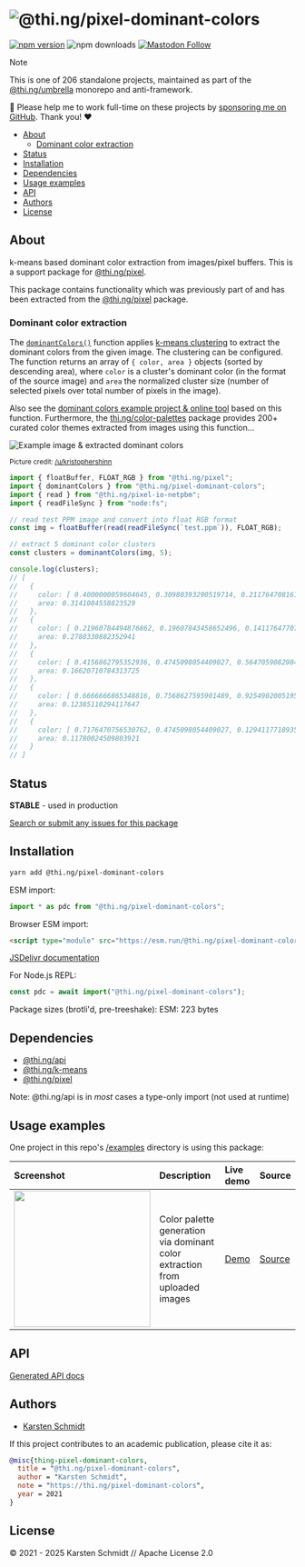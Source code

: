 <!-- This file is generated - DO NOT EDIT! -->
<!-- Please see: https://github.com/thi-ng/umbrella/blob/develop/CONTRIBUTING.md#changes-to-readme-files -->
# ![@thi.ng/pixel-dominant-colors](https://raw.githubusercontent.com/thi-ng/umbrella/develop/assets/banners/thing-pixel-dominant-colors.svg?60875ef0)

[![npm version](https://img.shields.io/npm/v/@thi.ng/pixel-dominant-colors.svg)](https://www.npmjs.com/package/@thi.ng/pixel-dominant-colors)
![npm downloads](https://img.shields.io/npm/dm/@thi.ng/pixel-dominant-colors.svg)
[![Mastodon Follow](https://img.shields.io/mastodon/follow/109331703950160316?domain=https%3A%2F%2Fmastodon.thi.ng&style=social)](https://mastodon.thi.ng/@toxi)

> [!NOTE]
> This is one of 206 standalone projects, maintained as part
> of the [@thi.ng/umbrella](https://github.com/thi-ng/umbrella/) monorepo
> and anti-framework.
>
> 🚀 Please help me to work full-time on these projects by [sponsoring me on
> GitHub](https://github.com/sponsors/postspectacular). Thank you! ❤️

- [About](#about)
  - [Dominant color extraction](#dominant-color-extraction)
- [Status](#status)
- [Installation](#installation)
- [Dependencies](#dependencies)
- [Usage examples](#usage-examples)
- [API](#api)
- [Authors](#authors)
- [License](#license)

## About

k-means based dominant color extraction from images/pixel buffers. This is a support package for [@thi.ng/pixel](https://github.com/thi-ng/umbrella/tree/develop/packages/pixel).

This package contains functionality which was previously part of and has been
extracted from the [@thi.ng/pixel](https://thi.ng/pixel) package.

### Dominant color extraction

The
[`dominantColors()`](https://docs.thi.ng/umbrella/pixel/functions/dominantColors.html)
function applies [k-means
clustering](https://github.com/thi-ng/umbrella/tree/develop/packages/k-means) to
extract the dominant colors from the given image. The clustering can be
configured. The function returns an array of `{ color, area }` objects (sorted
by descending area), where `color` is a cluster's dominant color (in the format
of the source image) and `area` the normalized cluster size (number of selected
pixels over total number of pixels in the image).

Also see the [dominant colors example project & online
tool](https://demo.thi.ng/umbrella/dominant-colors/) based on this function.
Furthermore, the
[thi.ng/color-palettes](https://github.com/thi-ng/umbrella/tree/develop/packages/color-palettes)
package provides 200+ curated color themes extracted from images using this
function...

![Example image & extracted dominant colors](https://raw.githubusercontent.com/thi-ng/umbrella/develop/assets/pixel/dominant-colors-01.jpg)

<small>Picture credit: [/u/kristophershinn](https://www.reddit.com/r/EarthPorn/comments/j3z0f6/fall_in_yosemite_valley_oc3186_3983/)</small>

```ts tangle:export/readme.ts
import { floatBuffer, FLOAT_RGB } from "@thi.ng/pixel";
import { dominantColors } from "@thi.ng/pixel-dominant-colors";
import { read } from "@thi.ng/pixel-io-netpbm";
import { readFileSync } from "node:fs";

// read test PPM image and convert into float RGB format
const img = floatBuffer(read(readFileSync(`test.ppm`)), FLOAT_RGB);

// extract 5 dominant color clusters
const clusters = dominantColors(img, 5);

console.log(clusters);
// [
//   {
//     color: [ 0.4000000059604645, 0.30980393290519714, 0.21176470816135406 ],
//     area: 0.3141084558823529
//   },
//   {
//     color: [ 0.21960784494876862, 0.19607843458652496, 0.1411764770746231 ],
//     area: 0.2780330882352941
//   },
//   {
//     color: [ 0.4156862795352936, 0.4745098054409027, 0.5647059082984924 ],
//     area: 0.16620710784313725
//   },
//   {
//     color: [ 0.6666666865348816, 0.7568627595901489, 0.9254902005195618 ],
//     area: 0.12385110294117647
//   },
//   {
//     color: [ 0.7176470756530762, 0.4745098054409027, 0.12941177189350128 ],
//     area: 0.11780024509803921
//   }
// ]
```

## Status

**STABLE** - used in production

[Search or submit any issues for this package](https://github.com/thi-ng/umbrella/issues?q=%5Bpixel-dominant-colors%5D+in%3Atitle)

## Installation

```bash
yarn add @thi.ng/pixel-dominant-colors
```

ESM import:

```ts
import * as pdc from "@thi.ng/pixel-dominant-colors";
```

Browser ESM import:

```html
<script type="module" src="https://esm.run/@thi.ng/pixel-dominant-colors"></script>
```

[JSDelivr documentation](https://www.jsdelivr.com/)

For Node.js REPL:

```js
const pdc = await import("@thi.ng/pixel-dominant-colors");
```

Package sizes (brotli'd, pre-treeshake): ESM: 223 bytes

## Dependencies

- [@thi.ng/api](https://github.com/thi-ng/umbrella/tree/develop/packages/api)
- [@thi.ng/k-means](https://github.com/thi-ng/umbrella/tree/develop/packages/k-means)
- [@thi.ng/pixel](https://github.com/thi-ng/umbrella/tree/develop/packages/pixel)

Note: @thi.ng/api is in _most_ cases a type-only import (not used at runtime)

## Usage examples

One project in this repo's
[/examples](https://github.com/thi-ng/umbrella/tree/develop/examples)
directory is using this package:

| Screenshot                                                                                                             | Description                                                                 | Live demo                                             | Source                                                                             |
|:-----------------------------------------------------------------------------------------------------------------------|:----------------------------------------------------------------------------|:------------------------------------------------------|:-----------------------------------------------------------------------------------|
| <img src="https://raw.githubusercontent.com/thi-ng/umbrella/develop/assets/examples/dominant-colors.png" width="240"/> | Color palette generation via dominant color extraction from uploaded images | [Demo](https://demo.thi.ng/umbrella/dominant-colors/) | [Source](https://github.com/thi-ng/umbrella/tree/develop/examples/dominant-colors) |

## API

[Generated API docs](https://docs.thi.ng/umbrella/pixel-dominant-colors/)

## Authors

- [Karsten Schmidt](https://thi.ng)

If this project contributes to an academic publication, please cite it as:

```bibtex
@misc{thing-pixel-dominant-colors,
  title = "@thi.ng/pixel-dominant-colors",
  author = "Karsten Schmidt",
  note = "https://thi.ng/pixel-dominant-colors",
  year = 2021
}
```

## License

&copy; 2021 - 2025 Karsten Schmidt // Apache License 2.0
